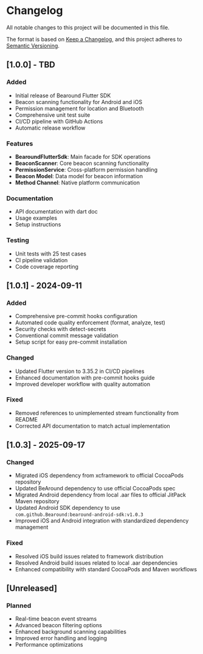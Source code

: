 # Changelog

All notable changes to this project will be documented in this file.

The format is based on [Keep a Changelog](https://keepachangelog.com/en/1.0.0/),
and this project adheres to [Semantic Versioning](https://semver.org/spec/v2.0.0.html).

## [1.0.0] - TBD

### Added
- Initial release of Bearound Flutter SDK
- Beacon scanning functionality for Android and iOS
- Permission management for location and Bluetooth
- Comprehensive unit test suite
- CI/CD pipeline with GitHub Actions
- Automatic release workflow

### Features
- **BearoundFlutterSdk**: Main facade for SDK operations
- **BeaconScanner**: Core beacon scanning functionality
- **PermissionService**: Cross-platform permission handling
- **Beacon Model**: Data model for beacon information
- **Method Channel**: Native platform communication

### Documentation
- API documentation with dart doc
- Usage examples
- Setup instructions

### Testing
- Unit tests with 25 test cases
- CI pipeline validation
- Code coverage reporting

## [1.0.1] - 2024-09-11

### Added
- Comprehensive pre-commit hooks configuration
- Automated code quality enforcement (format, analyze, test)
- Security checks with detect-secrets
- Conventional commit message validation
- Setup script for easy pre-commit installation

### Changed  
- Updated Flutter version to 3.35.2 in CI/CD pipelines
- Enhanced documentation with pre-commit hooks guide
- Improved developer workflow with quality automation

### Fixed
- Removed references to unimplemented stream functionality from README
- Corrected API documentation to match actual implementation

## [1.0.3] - 2025-09-17

### Changed
- Migrated iOS dependency from xcframework to official CocoaPods repository
- Updated BeAround dependency to use official CocoaPods spec
- Migrated Android dependency from local .aar files to official JitPack Maven repository
- Updated Android SDK dependency to use `com.github.Bearound:bearound-android-sdk:v1.0.3`
- Improved iOS and Android integration with standardized dependency management

### Fixed
- Resolved iOS build issues related to framework distribution
- Resolved Android build issues related to local .aar dependencies
- Enhanced compatibility with standard CocoaPods and Maven workflows

## [Unreleased]

### Planned
- Real-time beacon event streams
- Advanced beacon filtering options
- Enhanced background scanning capabilities
- Improved error handling and logging
- Performance optimizations

